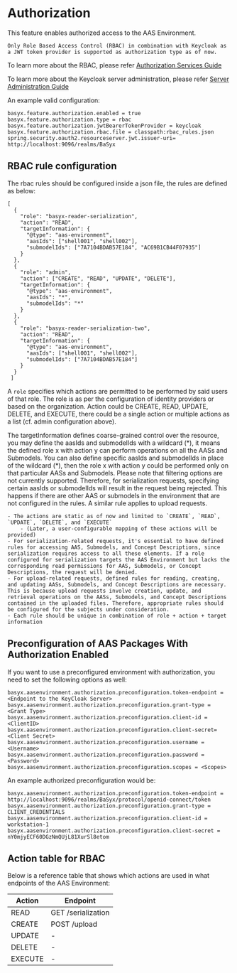 # Authorization
This feature enables authorized access to the AAS Environment.

```{note}
Only Role Based Access Control (RBAC) in combination with Keycloak as a JWT token provider is supported as authorization type as of now.
```

To learn more about the RBAC, please refer [Authorization Services Guide](https://www.keycloak.org/docs/latest/authorization_services/index.html)

To learn more about the Keycloak server administration, please refer [Server Administration Guide](https://www.keycloak.org/docs/latest/server_admin/#keycloak-features-and-concepts)

An example valid configuration:

```properties
basyx.feature.authorization.enabled = true
basyx.feature.authorization.type = rbac
basyx.feature.authorization.jwtBearerTokenProvider = keycloak
basyx.feature.authorization.rbac.file = classpath:rbac_rules.json
spring.security.oauth2.resourceserver.jwt.issuer-uri= http://localhost:9096/realms/BaSyx
```

## RBAC rule configuration

The rbac rules should be configured inside a json file, the rules are defined as below:

```
[
  {
    "role": "basyx-reader-serialization",
    "action": "READ",
    "targetInformation": {
      "@type": "aas-environment",
      "aasIds": ["shell001", "shell002"],
      "submodelIds": ["7A7104BDAB57E184", "AC69B1CB44F07935"]
    }
  },
  {
    "role": "admin",
    "action": ["CREATE", "READ", "UPDATE", "DELETE"],
    "targetInformation": {
      "@type": "aas-environment",
      "aasIds": "*",
      "submodelIds": "*"
    }
  },
  {
    "role": "basyx-reader-serialization-two",
    "action": "READ",
    "targetInformation": {
      "@type": "aas-environment",
      "aasIds": ["shell001", "shell002"],
      "submodelIds": ["7A7104BDAB57E184"]
    }
  }
 ]
```

A `role` specifies which actions are permitted to be performed by said users of that role. The role is as per the configuration of identity providers or based on the organization. Action could be CREATE, READ, UPDATE, DELETE, and EXECUTE, there could be a single action or multiple actions as a list (cf. admin configuration above).

The targetInformation defines coarse-grained control over the resource, you may define the aasIds and submodelIds with a wildcard (\*), it means the defined role x with action y can perform operations on all the AASs and Submodels. You can also define specific aasIds and submodelIds in place of the wildcard (\*), then the role x with action y could be performed only on that particular AASs and Submodels. Please note that filtering options are not currently supported. Therefore, for serialization requests, specifying certain aasIds or submodelIds will result in the request being rejected. This happens if there are other AAS or submodels in the environment that are not configured in the rules. A similar rule applies to upload requests.

```{note}
- The actions are static as of now and limited to `CREATE`, `READ`, `UPDATE`, `DELETE`, and `EXECUTE`
    - (Later, a user-configurable mapping of these actions will be provided)
- For serialization-related requests, it's essential to have defined rules for accessing AAS, Submodels, and Concept Descriptions, since serialization requires access to all these elements. If a role configured for serialization targets the AAS Environment but lacks the corresponding read permissions for AAS, Submodels, or Concept Descriptions, the request will be denied.
- For upload-related requests, defined rules for reading, creating, and updating AASs, Submodels, and Concept Descriptions are necessary. This is because upload requests involve creation, update, and retrieval operations on the AASs, Submodels, and Concept Descriptions contained in the uploaded files. Therefore, appropriate rules should be configured for the subjects under consideration.
- Each rule should be unique in combination of role + action + target information
```

## Preconfiguration of AAS Packages With Authorization Enabled
If you want to use a preconfigured environment with authorization, you need to set the following options as well:

```
basyx.aasenvironment.authorization.preconfiguration.token-endpoint = <Endpoint to the KeyCloak Server>
basyx.aasenvironment.authorization.preconfiguration.grant-type = <Grant Type>
basyx.aasenvironment.authorization.preconfiguration.client-id = <ClientID>
basyx.aasenvironment.authorization.preconfiguration.client-secret= <Client Secret>
basyx.aasenvironment.authorization.preconfiguration.username = <Username>
basyx.aasenvironment.authorization.preconfiguration.password = <Password>
basyx.aasenvironment.authorization.preconfiguration.scopes = <Scopes>
```

An example authorized preconfiguration would be:
```
basyx.aasenvironment.authorization.preconfiguration.token-endpoint = http://localhost:9096/realms/BaSyx/protocol/openid-connect/token
basyx.aasenvironment.authorization.preconfiguration.grant-type = CLIENT_CREDENTIALS
basyx.aasenvironment.authorization.preconfiguration.client-id = workstation-1
basyx.aasenvironment.authorization.preconfiguration.client-secret = nY0mjyECF60DGzNmQUjL81XurSl8etom
```

## Action table for RBAC

Below is a reference table that shows which actions are used in what endpoints of the AAS Environment:

| Action  | Endpoint           |
|---------|--------------------|
| READ    | GET /serialization |
| CREATE  | POST /upload       |
| UPDATE  | -                  |
| DELETE  | -                  |
| EXECUTE | -                  |


